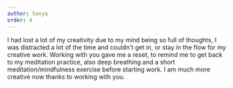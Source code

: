 ```yaml
---
author: Sonya
order: 4
---
```

I had lost a lot of my creativity due to my mind being so full of thoughts, I was distracted a lot of the time and couldn't get in, or stay in the flow for my creative work. Working with you gave me a reset, to remind me to get back to my meditation practice, also deep breathing and a short meditation/mindfulness exercise before starting work. I am much more creative now thanks to working with you.
